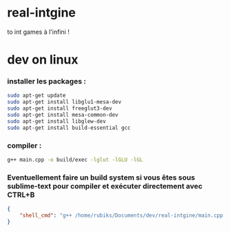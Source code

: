 # real-intgine
to int games à l'infini !

# dev on linux
### installer les packages :
```bash
sudo apt-get update
sudo apt-get install libglu1-mesa-dev
sudo apt-get install freeglut3-dev
sudo apt-get install mesa-common-dev
sudo apt-get install libglew-dev
sudo apt-get install build-essential gcc
```
### compiler :
```bash
g++ main.cpp -o build/exec -lglut -lGLU -lGL
```

### Eventuellement faire un build system si vous êtes sous sublime-text pour compiler et exécuter directement avec CTRL+B
```json
{
	"shell_cmd": "g++ /home/rubiks/Documents/dev/real-intgine/main.cpp -o /home/rubiks/Documents/dev/real-intgine/build/exec -lglut -lGLU -lGL; /home/rubiks/Documents/dev/real-intgine/build/exec"
}
```